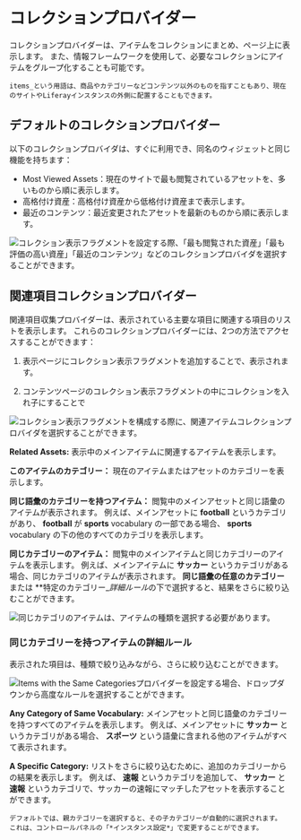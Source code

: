 # コレクションプロバイダー

コレクションプロバイダーは、アイテムをコレクションにまとめ、ページ上に表示します。 また、情報フレームワークを使用して、必要なコレクションにアイテムをグループ化することも可能です。

```{note}
items_という用語は、商品やカテゴリーなどコンテンツ以外のものを指すこともあり、現在のサイトやLiferayインスタンスの外側に配置することもできます。
```

## デフォルトのコレクションプロバイダー

以下のコレクションプロバイダは、すぐに利用でき、同名のウィジェットと同じ機能を持ちます：

* Most Viewed Assets：現在のサイトで最も閲覧されているアセットを、多いものから順に表示します。
* 高格付け資産：高格付け資産から低格付け資産まで表示します。
* 最近のコンテンツ：最近変更されたアセットを最新のものから順に表示します。

![コレクション表示フラグメントを設定する際、「最も閲覧された資産」「最も評価の高い資産」「最近のコンテンツ」などのコレクションプロバイダを選択することができます。](./collection-providers/images/01.png)

## 関連項目コレクションプロバイダー

関連項目収集プロバイダーは、表示されている主要な項目に関連する項目のリストを表示します。 これらのコレクションプロバイダーには、2つの方法でアクセスすることができます：

1. 表示ページにコレクション表示フラグメントを追加することで、表示されます。

1. コンテンツページのコレクション表示フラグメントの中にコレクションを入れ子にすることで

![コレクション表示フラグメントを構成する際に、関連アイテムコレクションプロバイダを選択することができます。](./collection-providers/images/02.png)

**Related Assets:** 表示中のメインアイテムに関連するアイテムを表示します。

**このアイテムのカテゴリー：** 現在のアイテムまたはアセットのカテゴリーを表示します。

**同じ語彙のカテゴリーを持つアイテム：** 閲覧中のメインアセットと同じ語彙のアイテムが表示されます。 例えば、メインアセットに **football** というカテゴリがあり、 **football** が **sports** vocabulary の一部である場合、 **sports** vocabulary の下の他のすべてのカテゴリを表示します。

**同じカテゴリーのアイテム：** 閲覧中のメインアイテムと同じカテゴリーのアイテムを表示します。 例えば、メインアイテムに **サッカー** というカテゴリがある場合、同じカテゴリのアイテムが表示されます。 **同じ語彙の任意のカテゴリー** または **特定のカテゴリー_*詳細ルール*の下で選択すると、結果をさらに絞り込むことができます。

![同じカテゴリのアイテムは、アイテムの種類を選択する必要があります。](./collection-providers/images/04.png)

### 同じカテゴリーを持つアイテムの詳細ルール

表示された項目は、種類で絞り込みながら、さらに絞り込むことができます。

![Items with the Same Categoriesプロバイダーを設定する場合、ドロップダウンから高度なルールを選択することができます。](./collection-providers/images/03.png)

**Any Category of Same Vocabulary:** メインアセットと同じ語彙のカテゴリーを持つすべてのアイテムを表示します。 例えば、メインアセットに **サッカー** というカテゴリがある場合、 **スポーツ** という語彙に含まれる他のアイテムがすべて表示されます。

**A Specific Category:** リストをさらに絞り込むために、追加のカテゴリーからの結果を表示します。 例えば、 **速報** というカテゴリを追加して、 **サッカー** と **速報** というカテゴリで、サッカーの速報にマッチしたアセットを表示することができます。

```{tip}
デフォルトでは、親カテゴリーを選択すると、その子カテゴリーが自動的に選択されます。 これは、コントロールパネルの「*インスタンス設定*」で変更することができます。
```
